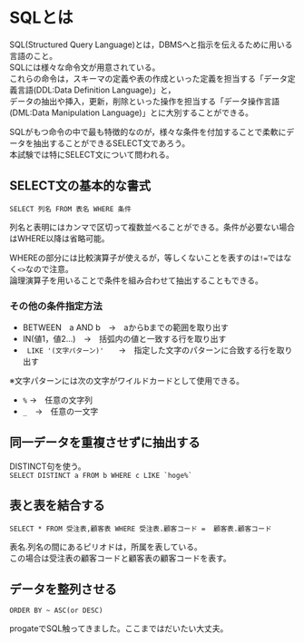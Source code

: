 # SQLとは

SQL(Structured Query Language)とは，DBMSへと指示を伝えるために用いる言語のこと。  
SQLには様々な命令文が用意されている。  
これらの命令は，スキーマの定義や表の作成といった定義を担当する「データ定義言語(DDL:Data Definition Language)」と，  
データの抽出や挿入，更新，削除といった操作を担当する「データ操作言語(DML:Data Manipulation Language)」とに大別することができる。  

SQLがもつ命令の中で最も特徴的なのが，様々な条件を付加することで柔軟にデータを抽出することができるSELECT文であろう。  
本試験では特にSELECT文について問われる。  

## SELECT文の基本的な書式

`SELECT 列名 FROM 表名 WHERE 条件`

列名と表明にはカンマで区切って複数並べることができる。条件が必要ない場合はWHERE以降は省略可能。  

WHEREの部分には比較演算子が使えるが，等しくないことを表すのは`!=`ではなく`<>`なので注意。  
論理演算子を用いることで条件を組み合わせて抽出することもできる。  

### その他の条件指定方法


- BETWEEN　a AND b　→　aからbまでの範囲を取り出す
- IN(値1，値2...)　→　括弧内の値と一致する行を取り出す
- `` LIKE '(文字パターン)'　``　→　指定した文字のパターンに合致する行を取り出す

※文字パターンには次の文字がワイルドカードとして使用できる。
- `%` →　任意の文字列
- `_`　→　任意の一文字


## 同一データを重複させずに抽出する

DISTINCT句を使う。  
``SELECT DISTINCT a FROM b WHERE c LIKE `hoge%` ``


## 表と表を結合する

`SELECT * FROM 受注表,顧客表 WHERE 受注表.顧客コード =  顧客表.顧客コード`

表名.列名の間にあるピリオドは，所属を表している。  
この場合は受注表の顧客コードと顧客表の顧客コードを表す。  

## データを整列させる

`ORDER BY ~ ASC(or DESC)`  

progateでSQL触ってきました。ここまではだいたい大丈夫。
